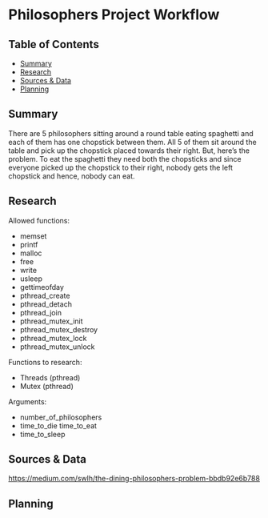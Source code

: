 <h1> Philosophers Project Workflow </h1>

<h2> Table of Contents </h2>

- [Summary](#Summary)
- [Research](#Research)
- [Sources & Data](#Sources-&-Data)
- [Planning](#Planning)

<h2> Summary </h2>
There are 5 philosophers sitting around a round table eating spaghetti and each of them has one chopstick between them. All 5 of them sit around the table and pick up the chopstick placed towards their right. But, here’s the problem. To eat the spaghetti they need both the chopsticks and since everyone picked up the chopstick to their right, nobody gets the left chopstick and hence, nobody can eat.

<h2> Research </h2>

Allowed functions:
- memset
- printf
- malloc
- free
- write
- usleep
- gettimeofday
- pthread_create
- pthread_detach
- pthread_join
- pthread_mutex_init
- pthread_mutex_destroy
- pthread_mutex_lock
- pthread_mutex_unlock

Functions to research:
- Threads (pthread)
- Mutex (pthread)

Arguments:
- number_of_philosophers 
- time_to_die time_to_eat
- time_to_sleep


<h2> Sources & Data </h2>

https://medium.com/swlh/the-dining-philosophers-problem-bbdb92e6b788


<h2> Planning </h2>
